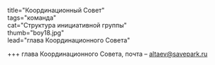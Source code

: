 
title="Координационный Совет"  
tags="команда"  
cat="Структура инициативной группы"  
thumb="boy18.jpg"  
lead="глава Координационного Совета"  

+++
глава Координационного Совета, почта – altaev@savepark.ru   
